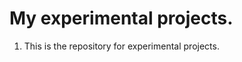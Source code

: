 My experimental projects.
=========================
1. This is the repository for experimental projects.
